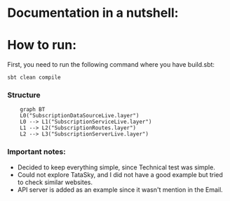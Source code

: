 

# Documentation in a nutshell:

# How to run:
First, you need to run the following command where you have build.sbt:

    sbt clean compile

### Structure

```mermaid
    graph BT
    L0("SubscriptionDataSourceLive.layer")
    L0 --> L1("SubscriptionServiceLive.layer")
    L1 --> L2("SubscriptionRoutes.layer")
    L2 --> L3("SubscriptionServerLive.layer")
```

### Important notes:

* Decided to keep everything simple, since Technical test was simple.
* Could not explore TataSky, and I did not have a good example but tried to check similar websites.
* API server is added as an example since it wasn't mention in the Email.